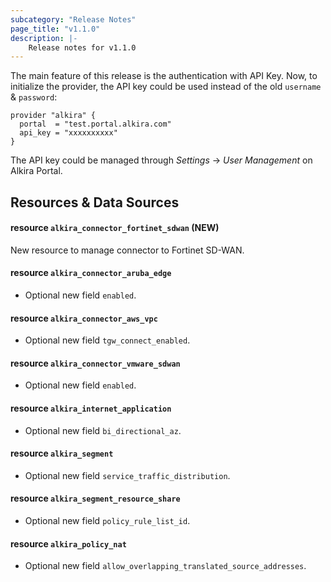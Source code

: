 ```yaml
---
subcategory: "Release Notes"
page_title: "v1.1.0"
description: |-
    Release notes for v1.1.0
---
```


The main feature of this release is the authentication with API
Key. Now, to initialize the provider, the API key could be used
instead of the old `username` & `password`:

```
provider "alkira" {
  portal  = "test.portal.alkira.com"
  api_key = "xxxxxxxxxx"
}
```

The API key could be managed through *Settings* -> *User Management*
on Alkira Portal.


## Resources & Data Sources

#### resource `alkira_connector_fortinet_sdwan` (**NEW**)

New resource to manage connector to Fortinet SD-WAN.

#### resource `alkira_connector_aruba_edge`

* Optional new field `enabled`.

#### resource `alkira_connector_aws_vpc`

* Optional new field `tgw_connect_enabled`.

#### resource `alkira_connector_vmware_sdwan`

* Optional new field `enabled`.

#### resource `alkira_internet_application`

* Optional new field `bi_directional_az`.

#### resource `alkira_segment`

* Optional new field `service_traffic_distribution`.

#### resource `alkira_segment_resource_share`

* Optional new field `policy_rule_list_id`.

#### resource `alkira_policy_nat`

* Optional new field `allow_overlapping_translated_source_addresses`.


